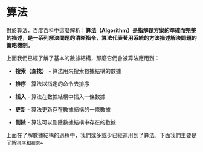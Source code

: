# 算法

對於算法，百度百科中這麼解析：**算法（Algorithm）是指解題方案的準確而完整的描述，是一系列解決問題的清晰指令，算法代表著用系統的方法描述解決問題的策略機制。**

上面我們已經了解了基本的數據結構，那麼它們會被算法應用到：

- **搜索（查找）** - 算法用來搜索數據結構的數據

- **排序** - 算法以指定的命令去排序

- **插入** - 算法在數據結構中插入一條數據

- **更新** - 算法更新存在數據結構的一條數據

- **刪除** - 算法可以刪除數據結構中存在的數據

上面在了解數據結構的過程中，我們或多或少已經運用到了算法。下面我們主要是了解`排序`和`搜索`~